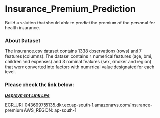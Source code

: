 # Insurance_Premium_Prediction
Build a solution that should able to predict the premium of the personal for health insurance.

### About Dataset
The insurance.csv dataset contains 1338 observations (rows) and 7 features (columns). The dataset contains 4 numerical features (age, bmi, children and expenses) and 3 nominal features (sex, smoker and region) that were converted into factors with numerical value designated for each level.

### Please check the link below:

<b>[*Deployment Link Live*](http://insurance-env-1.eba-ztjhym2p.ap-south-1.elasticbeanstalk.com/) </b>

ECR_URI: 043699755135.dkr.ecr.ap-south-1.amazonaws.com/insurance-premium
AWS_REGION: ap-south-1
